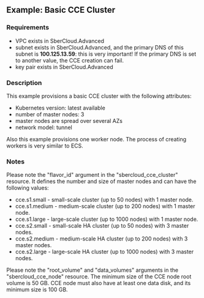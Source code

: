 ## Example: Basic CCE Cluster

### Requirements

- VPC exists in SberCloud.Advanced
- subnet exists in SberCloud.Advanced, and the primary DNS of this subnet is **100.125.13.59**: this is very important! If the primary DNS is set to another value, the CCE creation can fail.
- key pair exists in SberCloud.Advanced

### Description

This example provisions a basic CCE cluster with the following attributes:
- Kubernetes version: latest available
- number of master nodes: 3
- master nodes are spread over several AZs
- network model: tunnel

Also this example provisions one worker node. The process of creating workers is very similar to ECS.

### Notes

Please note the "flavor_id" argument in the "sbercloud_cce_cluster" resource. It defines the number and size of master nodes and can have the following values:

- cce.s1.small - small-scale cluster (up to 50 nodes) with 1 master node.
- cce.s1.medium - medium-scale cluster (up to 200 nodes) with 1 master node.
- cce.s1.large - large-scale cluster (up to 1000 nodes) with 1 master node.
- cce.s2.small - small-scale HA cluster (up to 50 nodes) with 3 master nodes.
- cce.s2.medium - medium-scale HA cluster (up to 200 nodes) with 3 master nodes.
- cce.s2.large - large-scale HA cluster (up to 1000 nodes) with 3 master nodes.

Please note the "root_volume" and "data_volumes" arguments in the "sbercloud_cce_node" resource. The minimum size of the CCE node root volume is 50 GB. CCE node must also have at least one data disk, and its minimum size is 100 GB.

